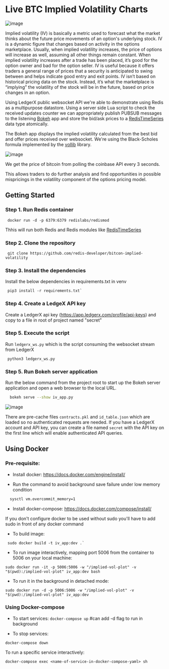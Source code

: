 # Live BTC Implied Volatility Charts

![image](https://user-images.githubusercontent.com/313480/140698710-91c1e568-7825-46ad-9656-086c3dae32c5.png)

Implied volatility (IV) is basically a metric used to forecast what the market thinks about the future price movements of an option's underlying stock. IV is a dynamic figure that changes based on activity in the options marketplace. Usually, when implied volatility increases, the price of options will increase as well, assuming all other things remain constant. When implied volatility increases after a trade has been placed, it’s good for the option owner and bad for the option seller. IV is useful because it offers traders a general range of prices that a security is anticipated to swing between and helps indicate good entry and exit points. IV isn’t based on historical pricing data on the stock. Instead, it’s what the marketplace is “implying” the volatility of the stock will be in the future, based on price changes in an option. 


Using LedgerX public websocket API we're able to demonstrate using Redis as a multipurpose datastore.
Using a server side Lua script to check the received updates counter we can appropriately publish PUBSUB messages to the
listening [Bokeh](https://docs.bokeh.org/en/latest/) app and store the bid/ask prices to a 
[RedisTimeSeries](https://oss.redislabs.com/redistimeseries/) data type atomically.

The Bokeh app displays the implied volatility calculated from the best bid and offer prices received over websocket.
We're using the Black-Scholes formula implemented by the [vollib](http://vollib.org/) library.

![image](https://user-images.githubusercontent.com/313480/140698675-08c8728f-a92b-426f-9552-aeb9bdfa22fd.png)


We get the price of bitcoin from polling the coinbase API every 3 seconds.

This allows traders to do further analysis and find opportunities in possible mispricings in the volatility component of
the options pricing model.

## Getting Started

### Step 1. Run Redis container

```
 docker run -d -p 6379:6379 redislabs/redismod
```

Thhis will run both Redis and Redis modules like [RedisTimeSeries](https://oss.redislabs.com/redistimeseries/)

### Step 2. Clone the repository

```
 git clone https://github.com/redis-developer/bitcon-implied-volatility
```

### Step 3. Install the dependencies

Install the below dependencies in requirements.txt in venv

```
 pip3 install -r requirements.txt`

```

### Step 4. Create a LedgeX API key

Create a LedgerX api key (https://app.ledgerx.com/profile/api-keys) and copy to a file in root of project named "secret"

### Step 5.  Execute the script

Run `ledgerx_ws.py` which is the script consuming the websocket stream from LedgerX 

```
 python3 ledgerx_ws.py
```

### Step 5. Run Bokeh server application

Run the below command from the project root to start up the Bokeh server application and open a web browser to
the local URL.

```bash
  bokeh serve --show iv_app.py
```

![image](https://user-images.githubusercontent.com/313480/140698568-d92a7020-db73-47b9-ad2a-fc896d52c897.png)


There are pre-cache files `contracts.pkl` and `id_table.json` which are loaded so no authenticated requests are needed.
If you have a LedgerX account and API key, you can create a file named `secret` with the API key on the first line which
will enable authenticated API queries.

## Using Docker

### Pre-requisite:
- Install docker: https://docs.docker.com/engine/install/

- Run the command to avoid background save failure under low memory condition

```bash
  sysctl vm.overcommit_memory=1 
```

- Install docker-compose: https://docs.docker.com/compose/install/

If you don't configure docker to be used without sudo you'll have to add sudo in front of any docker command

- To build image: 

```
 sudo docker build -t iv_app:dev .`
```

- To run image interactively, mapping port 5006 from the container to 5006 on your local machine:

`sudo docker run -it -p 5006:5006 -w "/implied-vol-plot" -v "$(pwd):/implied-vol-plot" iv_app:dev bash`

- To run it in the background in detached mode:

`sudo docker run -d -p 5006:5006 -w "/implied-vol-plot" -v "$(pwd):/implied-vol-plot" iv_app:dev`

### Using Docker-compose

- To start services: 
`docker-compose up` #can add -d flag to run in background

- To stop services: 

`docker-compose down`

To run a specific service interactively: 

`docker-compose exec <name-of-service-in-docker-compose-yaml> sh`

